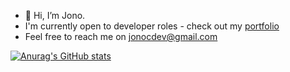 - 👋 Hi, I’m Jono.
- I'm currently open to developer roles - check out my [portfolio](https://jcarait.github.io/dev-portfolio/)
- Feel free to reach me on jonocdev@gmail.com


[![Anurag's GitHub stats](https://github-readme-stats.vercel.app/api?username=jcarait)](https://github.com/jcarait/github-readme-stats)
